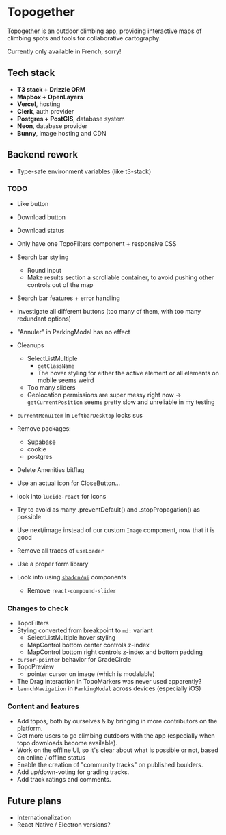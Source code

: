 # Topogether

[Topogether](https://topogether.com/) is an outdoor climbing app, providing interactive maps of climbing spots and tools for collaborative cartography.

Currently only available in French, sorry!

## Tech stack

- **T3 stack + Drizzle ORM**
- **Mapbox + OpenLayers**
- **Vercel**, hosting
- **Clerk**, auth provider
- **Postgres + PostGIS**, database system
- **Neon**, database provider
- **Bunny**, image hosting and CDN

## Backend rework
- Type-safe environment variables (like t3-stack)

### TODO
- Like button
- Download button
- Download status
- Only have one TopoFilters component + responsive CSS
- Search bar styling
  - Round input
  - Make results section a scrollable container, to avoid pushing other controls out of the map
- Search bar features + error handling
- Investigate all different buttons (too many of them, with too many redundant options)
- "Annuler" in ParkingModal has no effect
- Cleanups
  - SelectListMultiple
    - `getClassName`
    - The hover styling for either the active element or all elements on mobile seems weird
  - Too many sliders
  - Geolocation permissions are super messy right now
    -> `getCurrentPosition` seems pretty slow and unreliable in my testing
- `currentMenuItem` in `LeftbarDesktop` looks sus
- Remove packages:
  - Supabase
  - cookie
  - postgres
- Delete Amenities bitflag
- Use an actual icon for CloseButton...
- look into `lucide-react` for icons

- Try to avoid as many .preventDefault() and .stopPropagation() as possible
- Use next/image instead of our custom `Image` component, now that it is good
- Remove all traces of `useLoader`
- Use a proper form library
- Look into using [`shadcn/ui`](https://ui.shadcn.com/) components
  - Remove `react-compound-slider`

### Changes to check
- TopoFilters
- Styling converted from breakpoint to `md:` variant
  - SelectListMultiple hover styling
  - MapControl bottom center controls z-index
  - MapControl bottom right controls z-index and bottom padding
- `cursor-pointer` behavior for GradeCircle
- TopoPreview
  - pointer cursor on image (which is modalable)
- The Drag interaction in TopoMarkers was never used apparently?
- `launchNavigation` in `ParkingModal` across devices (especially iOS) 

### Content and features

- Add topos, both by ourselves & by bringing in more contributors on the platform.
- Get more users to go climbing outdoors with the app (especially when topo downloads become available).
- Work on the offline UI, so it's clear about what is possible or not, based on online / offline status
- Enable the creation of "community tracks" on published boulders.
- Add up/down-voting for grading tracks.
- Add track ratings and comments.


## Future plans

- Internationalization
- React Native / Electron versions?
